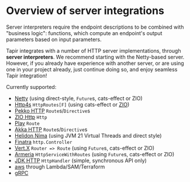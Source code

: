 # Overview of server integrations

Server interpreters require the endpoint descriptions to be combined with "business logic": functions, which compute 
an endpoint's output parameters based on input parameters.

Tapir integrates with a number of HTTP server implementations, through **server interpreters**. We recommend starting 
with the Netty-based server. However, if you already have experience with another server, or are using one in your 
project already, just continue doing so, and enjoy seamless Tapir integration! 

Currently supported:
* [Netty](netty.md) (using direct-style, `Future`s, cats-effect or ZIO)
* [Http4s](http4s.md) `HttpRoutes[F]` (using cats-effect or [ZIO](server/zio-http4s.md))
* [Pekko HTTP](pekkohttp.md) `Route`s/`Directive`s
* [ZIO Http](ziohttp.md) `Http`
* [Play](play.md) `Route`
* [Akka HTTP](akkahttp.md) `Route`s/`Directive`s
* [Helidon Níma](nima.md) (using JVM 21 Virtual Threads and direct style)
* [Finatra](finatra.md) `http.Controller`
* [Vert.X](vertx.md) `Router => Route` (using `Future`s, cats-effect or ZIO)
* [Armeria](armeria.md) `HttpServiceWithRoutes` (using `Future`s, cats-effect or ZIO)
* [JDK HTTP](jdkhttp.md) `HttpHandler` (simple, synchronous API only)
* [aws](aws.md) through Lambda/SAM/Terraform
* [gRPC](../other/grpc.md)

